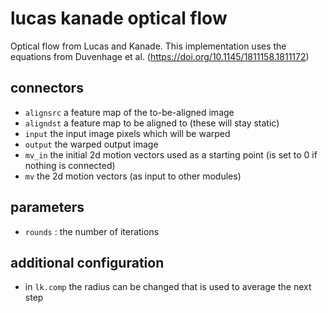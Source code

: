 # lucas kanade optical flow

Optical flow from Lucas and Kanade.
This implementation uses the equations from Duvenhage et al. (https://doi.org/10.1145/1811158.1811172)

## connectors

* `alignsrc`  a feature map of the to-be-aligned image
* `aligndst`  a feature map to be aligned to (these will stay static)
* `input`  the input image pixels which will be warped
* `output` the warped output image
* `mv_in`   the initial 2d motion vectors used as a starting point (is set to 0 if nothing is connected)
* `mv`     the 2d motion vectors (as input to other modules)

## parameters
* `rounds` : the number of iterations

## additional configuration
* in `lk.comp` the radius can be changed that is used to average the next step
